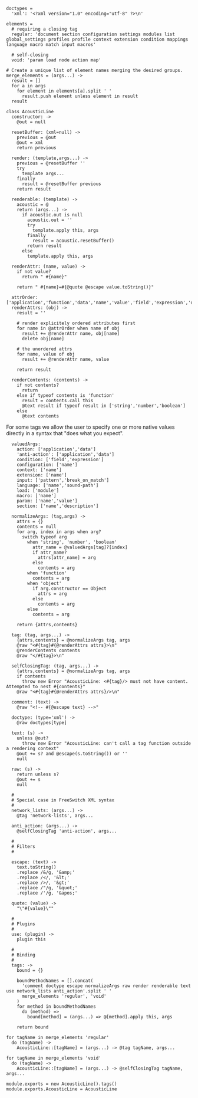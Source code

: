     doctypes =
      'xml': '<?xml version="1.0" encoding="utf-8" ?>\n'

    elements =
      # requiring a closing tag
      regular: 'document section configuration settings modules list global_settings profiles profile context extension condition mappings language macro match input macros'

      # self-closing
      void: 'param load node action map'

    # Create a unique list of element names merging the desired groups.
    merge_elements = (args...) ->
      result = []
      for a in args
        for element in elements[a].split ' '
          result.push element unless element in result
      result

    class AcousticLine
      constructor: ->
        @out = null

      resetBuffer: (xml=null) ->
        previous = @out
        @out = xml
        return previous

      render: (template,args...) ->
        previous = @resetBuffer ''
        try
          template args...
        finally
          result = @resetBuffer previous
        return result

      renderable: (template) ->
        acoustic = @
        return (args...) ->
          if acoustic.out is null
            acoustic.out = ''
            try
              template.apply this, args
            finally
              result = acoustic.resetBuffer()
            return result
          else
            template.apply this, args

      renderAttr: (name, value) ->
        if not value?
          return " #{name}"

        return " #{name}=#{@quote @escape value.toString()}"

      attrOrder: ['application','function','data','name','value','field','expression','description']
      renderAttrs: (obj) ->
        result = ''

        # render explicitely ordered attributes first
        for name in @attrOrder when name of obj
          result += @renderAttr name, obj[name]
          delete obj[name]

        # the unordered attrs
        for name, value of obj
          result += @renderAttr name, value

        return result

      renderContents: (contents) ->
        if not contents?
          return
        else if typeof contents is 'function'
          result = contents.call this
          @text result if typeof result in ['string','number','boolean']
        else
          @text contents

For some tags we allow the user to specify one or more native values directly in a syntax that "does what you expect".

      valuedArgs:
        action: ['application','data']
        'anti-action': ['application','data']
        condition: ['field','expression']
        configuration: ['name']
        context: ['name']
        extension: ['name']
        input: ['pattern','break_on_match']
        language: ['name','sound-path']
        load: ['module']
        macro: ['name']
        param: ['name','value']
        section: ['name','description']

      normalizeArgs: (tag,args) ->
        attrs = {}
        contents = null
        for arg, index in args when arg?
          switch typeof arg
            when 'string', 'number', 'boolean'
              attr_name = @valuedArgs[tag]?[index]
              if attr_name?
                attrs[attr_name] = arg
              else
                contents = arg
            when 'function'
              contents = arg
            when 'object'
              if arg.constructor == Object
                attrs = arg
              else
                contents = arg
            else
              contents = arg

        return {attrs,contents}

      tag: (tag, args...) ->
        {attrs,contents} = @normalizeArgs tag, args
        @raw "<#{tag}#{@renderAttrs attrs}>\n"
        @renderContents contents
        @raw "</#{tag}>\n"

      selfClosingTag: (tag, args...) ->
        {attrs,contents} = @normalizeArgs tag, args
        if contents
          throw new Error "AcousticLine: <#{tag}/> must not have content. Attempted to nest #{contents}"
        @raw "<#{tag}#{@renderAttrs attrs}/>\n"

      comment: (text) ->
        @raw "<!-- #{@escape text} -->"

      doctype: (type='xml') ->
        @raw doctypes[type]

      text: (s) ->
        unless @out?
          throw new Error "AcousticLine: can't call a tag function outside a rendering context"
        @out += s? and @escape(s.toString()) or ''
        null

      raw: (s) ->
        return unless s?
        @out += s
        null

      #
      # Special case in FreeSwitch XML syntax
      #
      network_lists: (args...) ->
        @tag 'network-lists', args...

      anti_action: (args...) ->
        @selfClosingTag 'anti-action', args...

      #
      # Filters
      #

      escape: (text) ->
        text.toString()
        .replace /&/g, '&amp;'
        .replace /</, '&lt;'
        .replace />/, '&gt;'
        .replace /"/g, '&quot;'
        .replace /'/g, '&apos;'

      quote: (value) ->
        "\"#{value}\""

      #
      # Plugins
      #
      use: (plugin) ->
        plugin this

      #
      # Binding
      #
      tags: ->
        bound = {}

        boundMethodNames = [].concat(
          'comment doctype escape normalizeArgs raw render renderable text use network_lists anti_action'.split ' '
          merge_elements 'regular', 'void'
        )
        for method in boundMethodNames
          do (method) =>
            bound[method] = (args...) => @[method].apply this, args

        return bound

    for tagName in merge_elements 'regular'
      do (tagName) ->
        AcousticLine::[tagName] = (args...) -> @tag tagName, args...

    for tagName in merge_elements 'void'
      do (tagName) ->
        AcousticLine::[tagName] = (args...) -> @selfClosingTag tagName, args...

    module.exports = new AcousticLine().tags()
    module.exports.AcousticLine = AcousticLine
